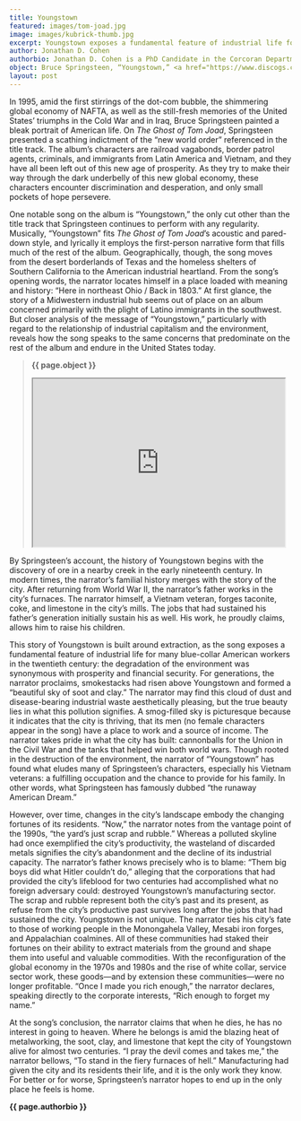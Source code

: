 ```yaml
---
title: Youngstown
featured: images/tom-joad.jpg
image: images/kubrick-thumb.jpg
excerpt: Youngstown exposes a fundamental feature of industrial life for many blue-collar American workers -- the degradation of the environment was synonymous with prosperity and financial security.
author: Jonathan D. Cohen
authorbio: Jonathan D. Cohen is a PhD Candidate in the Corcoran Department of History at the University of Virginia, where he completing a dissertation on the history of American state lotteries. He is the coeditor of a <a href="http://www.unevadapress.com/books/?isbn=9781943859603">collection</a> on gambling in the United States and is the managing editor of <i><a href="http://boss.mcgill.ca/">BOSS&#58; The Biannual Online Journal of Springsteen Studies</a></i>.
object: Bruce Springsteen, “Youngstown,” <a href="https://www.discogs.com/Bruce-Springsteen-The-Ghost-Of-Tom-Joad/release/2686698">The Ghost of Tom Joad</a>, Columbia, CK-67484, 1995.
layout: post
---
```


In 1995, amid the first stirrings of the dot-com bubble, the shimmering global economy of NAFTA, as well as the still-fresh memories of the United States’ triumphs in the Cold War and in Iraq, Bruce Springsteen painted a bleak portrait of American life. On *The Ghost of Tom Joad*, Springsteen presented a scathing indictment of the “new world order” referenced in the title track. The album’s characters are railroad vagabonds, border patrol agents, criminals, and immigrants from Latin America and Vietnam, and they have all been left out of this new age of prosperity. As they try to make their way through the dark underbelly of this new global economy, these characters encounter discrimination and desperation, and only small pockets of hope persevere.

One notable song on the album is “Youngstown,” the only cut other than the title track that Springsteen continues to perform with any regularity. Musically, “Youngstown” fits *The Ghost of Tom Joad*’s acoustic and pared-down style, and lyrically it employs the first-person narrative form that fills much of the rest of the album. Geographically, though, the song moves from the desert borderlands of Texas and the homeless shelters of Southern California to the American industrial heartland. From the song’s opening words, the narrator locates himself in a place loaded with meaning and history: “Here in northeast Ohio / Back in 1803.” At first glance, the story of a Midwestern industrial hub seems out of place on an album concerned primarily with the plight of Latino immigrants in the southwest. But closer analysis of the message of “Youngstown,” particularly with regard to the relationship of industrial capitalism and the environment, reveals how the song speaks to the same concerns that predominate on the rest of the album and endure in the United States today.

>**{{ page.object }}**
><iframe width="450" height="300" src="https://www.youtube.com/embed/4GaFUOQWi9A"></iframe>

By Springsteen’s account, the history of Youngstown begins with the discovery of ore in a nearby creek in the early nineteenth century. In modern times, the narrator’s familial history merges with the story of the city. After returning from World War II, the narrator’s father works in the city’s furnaces. The narrator himself, a Vietnam veteran, forges taconite, coke, and limestone in the city’s mills. The jobs that had sustained his father’s generation initially sustain his as well. His work, he proudly claims, allows him to raise his children.

This story of Youngstown is built around extraction, as the song exposes a fundamental feature of industrial life for many blue-collar American workers in the twentieth century: the degradation of the environment was synonymous with prosperity and financial security. For generations, the narrator proclaims, smokestacks had risen above Youngstown and formed a “beautiful sky of soot and clay.” The narrator may find this cloud of dust and disease-bearing industrial waste aesthetically pleasing, but the true beauty lies in what this pollution signifies. A smog-filled sky is picturesque because it indicates that the city is thriving, that its men (no female characters appear in the song) have a place to work and a source of income. The narrator takes pride in what the city has built: cannonballs for the Union in the Civil War and the tanks that helped win both world wars. Though rooted in the destruction of the environment, the narrator of “Youngstown” has found what eludes many of Springsteen’s characters, especially his Vietnam veterans: a fulfilling occupation and the chance to provide for his family. In other words, what Springsteen has famously dubbed “the runaway American Dream.”

However, over time, changes in the city’s landscape embody the changing fortunes of its residents. “Now,” the narrator notes from the vantage point of the 1990s, “the yard’s just scrap and rubble.” Whereas a polluted skyline had once exemplified the city’s productivity, the wasteland of discarded metals signifies the city’s abandonment and the decline of its industrial capacity. The narrator’s father knows precisely who is to blame: “Them big boys did what Hitler couldn’t do,” alleging that the corporations that had provided the city’s lifeblood for two centuries had accomplished what no foreign adversary could: destroyed Youngstown’s manufacturing sector. The scrap and rubble represent both the city’s past and its present, as refuse from the city’s productive past survives long after the jobs that had sustained the city. Youngstown is not unique. The narrator ties his city’s fate to those of working people in the Monongahela Valley, Mesabi iron forges, and Appalachian coalmines. All of these communities had staked their fortunes on their ability to extract materials from the ground and shape them into useful and valuable commodities. With the reconfiguration of the global economy in the 1970s and 1980s and the rise of white collar, service sector work, these goods—and by extension these communities—were no longer profitable. “Once I made you rich enough,” the narrator declares, speaking directly to the corporate interests, “Rich enough to forget my name.”

At the song’s conclusion, the narrator claims that when he dies, he has no interest in going to heaven. Where he belongs is amid the blazing heat of metalworking, the soot, clay, and limestone that kept the city of Youngstown alive for almost two centuries. “I pray the devil comes and takes me,” the narrator bellows, “To stand in the fiery furnaces of hell.” Manufacturing had given the city and its residents their life, and it is the only work they know. For better or for worse, Springsteen’s narrator hopes to end up in the only place he feels is home.

**{{ page.authorbio }}**
